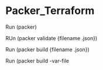 # Packer_Terraform
Run (packer)





RUn (packer validate {filename .json})







Run (packer build {filename .json})








Run (packer build -var-file
